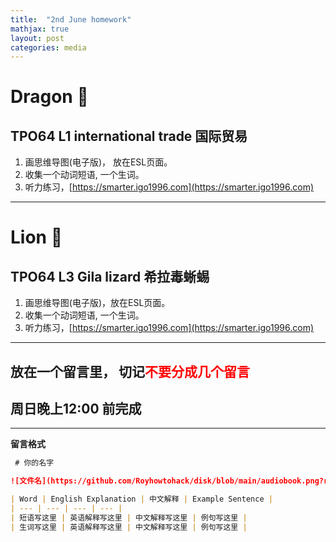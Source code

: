 ```yaml
---
title:  "2nd June homework"
mathjax: true
layout: post
categories: media
---
```


# Dragon 🐲 

## TPO64 L1 international trade  国际贸易

1. 画思维导图(电子版)， 放在ESL页面。
2. 收集一个动词短语, 一个生词。
3. 听力练习，[https://smarter.igo1996.com](https://smarter.igo1996.com)

---

# Lion 🦁️ 

## TPO64 L3 Gila lizard 希拉毒蜥蜴

1. 画思维导图(电子版)，放在ESL页面。
2. 收集一个动词短语, 一个生词。
3. 听力练习，[https://smarter.igo1996.com](https://smarter.igo1996.com)

---

## 放在一个留言里， 切记<span style="color:red;">不要分成几个留言</span>

## 周日晚上12:00 前完成


---
**留言格式**

``` markdown
 # 你的名字

![文件名](https://github.com/Royhowtohack/disk/blob/main/audiobook.png?raw=true)

| Word | English Explanation | 中文解释 | Example Sentence |
| --- | --- | --- | --- |
| 短语写这里 | 英语解释写这里 | 中文解释写这里 | 例句写这里 |
| 生词写这里 | 英语解释写这里 | 中文解释写这里 | 例句写这里 |

```



